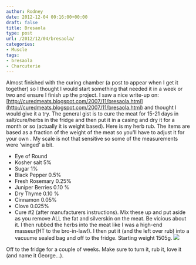 ```yaml
---
author: Rodney
date: 2012-12-04 00:16:00+00:00
draft: false
title: Bresaola
type: post
url: /2012/12/04/bresaola/
categories:
- Muscle
tags:
- bresaola
- Charcuterie
---
```


Almost finished with the curing chamber (a post to appear when I get it together) so I thought I would start something that needed it in a week or two and ensure I finish up the project. I saw a nice write-up on:
[http://curedmeats.blogspot.com/2007/11/bresaola.html](http://curedmeats.blogspot.com/2007/11/bresaola.html)
and thought I would give it a try. The general gist is to cure the meat for 15-21 days in salt/cure/herbs in the fridge and then put it in a casing and dry it for a month or so (actually it is weight based).
Here is my herb rub. The items are based as a fraction of the weight of the meat so you'll have to adjust it for your own . My scale is not that sensitive so some of the measurements were 'winged' a bit.
  * Eye of Round
  * Kosher salt 5%
  * Sugar 1%
  * Black Pepper 0.5%
  * Fresh Rosemary 0.25%
  * Juniper Berries 0.10 %
  * Dry Thyme 0.10 %
  * Cinnamon 0.05%
  * Clove 0.025%
  * Cure #2 (after manufacturers instructions).
Mix these up and put aside as you remove ALL the fat and silverskin on the meat. Be vicious about it. I then rubbed the herbs into the meat like I was a high-end masseur(HT to the bro-in-law!).
I then put it (and the left over rub) into a vacuume sealed bag and off to the fridge. Starting weight 1505g.
![](http://media.tumblr.com/tumblr_mehcpsr6E81ragrro.jpg)

Off to the fridge for a couple of weeks. Make sure to turn it, rub it, love it (and name it George…).
